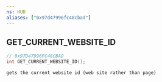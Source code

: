 ```yaml
---
ns: HUD
aliases: ["0x97d47996fc48cbad"]
---
```

## GET_CURRENT_WEBSITE_ID

```c
// 0x97D47996FC48CBAD
int GET_CURRENT_WEBSITE_ID();
```

```
gets the current website id (web site rather than page)
```
